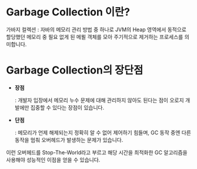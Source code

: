 # Garbage Collection 이란?

가바지 컬렉션 : 자바의 메모리 관리 방법 중 하나로 JVM의 Heap 영역에서 동적으로 할당했던 메모리 중 필요 없게 된 메묄 객체를 모아 주기적으로 제거하는 프로세스를 의미합니다.

# Garbage Collection의 장단점

- **장점**
    
    : 개발자 입장에서 메모리 누수 문제에 대해 관리하지 않아도 된다는 점이 오로지 개발에만 집중할 수 있다는 장점이 있습니다. 
    
- **단점**
    
    : 메모리가 언제 해제되는지 정확히 알 수 없어 제어하기 힘들며, GC 동작 중엔 다른 동작을 멈춰 오버헤드가 발생하는 문제가 있습니다.
    

이런 오버헤드를 Stop-The-World라고 부르고 해당 시간을 최적화한 GC 알고리즘을 사용해야 성능적인 이점을 얻을 수 있습니다.
